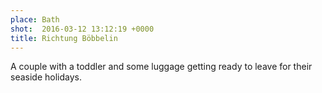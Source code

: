 ```yaml
---
place: Bath
shot:  2016-03-12 13:12:19 +0000
title: Richtung Böbbelin
---
```


A couple with a toddler and some luggage getting ready to leave for their seaside holidays.

